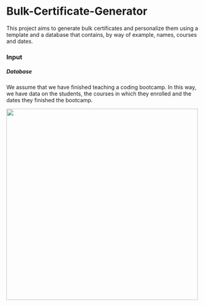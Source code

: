 # Bulk-Certificate-Generator
This project aims to generate bulk certificates and personalize them using a template and a database that contains, by way of example, names, courses and dates.

### Input

##### Database
We assume that we have finished teaching a coding bootcamp. In this way, we have data on the students, the courses in which they enrolled and the dates they finished the bootcamp.

<img src="https://user-images.githubusercontent.com/64377961/213354216-a91c272a-fb42-460e-8297-5aa4de69d724.png" width="500">
